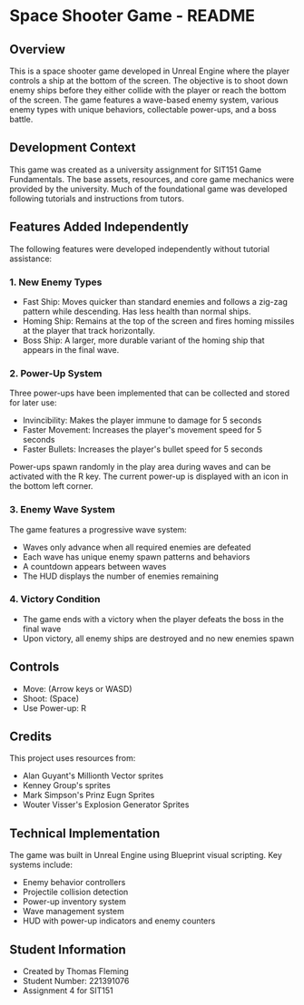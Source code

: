 # Space Shooter Game - README

## Overview
This is a space shooter game developed in Unreal Engine where the player controls a ship at the bottom of the screen. The objective is to shoot down enemy ships before they either collide with the player or reach the bottom of the screen. The game features a wave-based enemy system, various enemy types with unique behaviors, collectable power-ups, and a boss battle.

## Development Context
This game was created as a university assignment for SIT151 Game Fundamentals. The base assets, resources, and core game mechanics were provided by the university. Much of the foundational game was developed following tutorials and instructions from tutors.

## Features Added Independently
The following features were developed independently without tutorial assistance:

### 1. New Enemy Types
- Fast Ship: Moves quicker than standard enemies and follows a zig-zag pattern while descending. Has less health than normal ships.
- Homing Ship: Remains at the top of the screen and fires homing missiles at the player that track horizontally.
- Boss Ship: A larger, more durable variant of the homing ship that appears in the final wave.

### 2. Power-Up System
Three power-ups have been implemented that can be collected and stored for later use:
- Invincibility: Makes the player immune to damage for 5 seconds
- Faster Movement: Increases the player's movement speed for 5 seconds
- Faster Bullets: Increases the player's bullet speed for 5 seconds

Power-ups spawn randomly in the play area during waves and can be activated with the R key. The current power-up is displayed with an icon in the bottom left corner.

### 3. Enemy Wave System
The game features a progressive wave system:
- Waves only advance when all required enemies are defeated
- Each wave has unique enemy spawn patterns and behaviors
- A countdown appears between waves
- The HUD displays the number of enemies remaining

### 4. Victory Condition
- The game ends with a victory when the player defeats the boss in the final wave
- Upon victory, all enemy ships are destroyed and no new enemies spawn

## Controls
- Move: (Arrow keys or WASD)
- Shoot: (Space)
- Use Power-up: R

## Credits
This project uses resources from:
- Alan Guyant's Millionth Vector sprites
- Kenney Group's sprites
- Mark Simpson's Prinz Eugn Sprites
- Wouter Visser's Explosion Generator Sprites

## Technical Implementation
The game was built in Unreal Engine using Blueprint visual scripting. Key systems include:
- Enemy behavior controllers
- Projectile collision detection
- Power-up inventory system
- Wave management system
- HUD with power-up indicators and enemy counters

## Student Information
- Created by Thomas Fleming
- Student Number: 221391076
- Assignment 4 for SIT151
